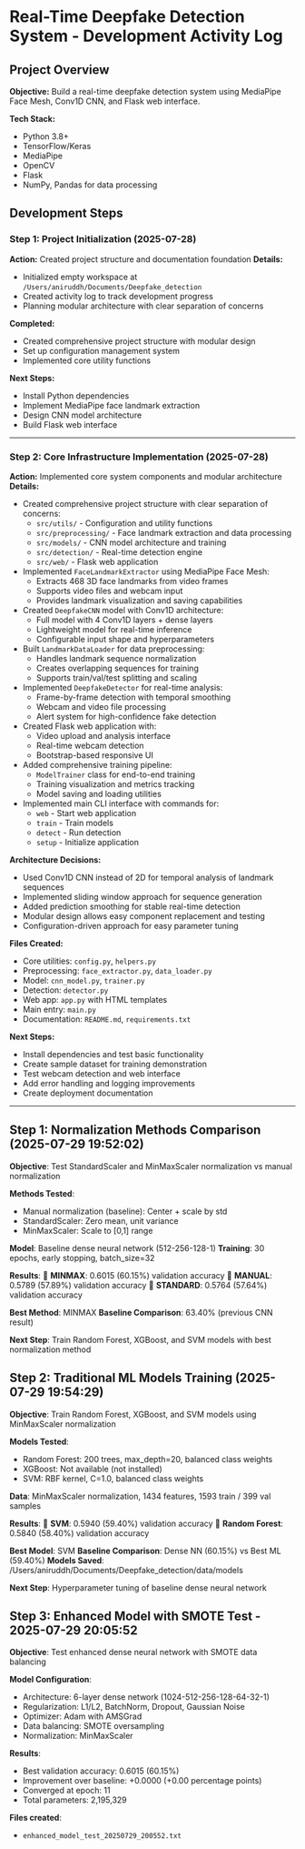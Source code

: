 # Real-Time Deepfake Detection System - Development Activity Log

## Project Overview

**Objective:** Build a real-time deepfake detection system using MediaPipe Face Mesh, Conv1D CNN, and Flask web interface.

**Tech Stack:**

- Python 3.8+
- TensorFlow/Keras
- MediaPipe
- OpenCV
- Flask
- NumPy, Pandas for data processing

## Development Steps

### Step 1: Project Initialization (2025-07-28)

**Action:** Created project structure and documentation foundation
**Details:**

- Initialized empty workspace at `/Users/aniruddh/Documents/Deepfake_detection`
- Created activity log to track development progress
- Planning modular architecture with clear separation of concerns

**Completed:**

- Created comprehensive project structure with modular design
- Set up configuration management system
- Implemented core utility functions

**Next Steps:**

- Install Python dependencies
- Implement MediaPipe face landmark extraction
- Design CNN model architecture
- Build Flask web interface

---

### Step 2: Core Infrastructure Implementation (2025-07-28)

**Action:** Implemented core system components and modular architecture
**Details:**

- Created comprehensive project structure with clear separation of concerns:
  - `src/utils/` - Configuration and utility functions
  - `src/preprocessing/` - Face landmark extraction and data processing
  - `src/models/` - CNN model architecture and training
  - `src/detection/` - Real-time detection engine
  - `src/web/` - Flask web application
- Implemented `FaceLandmarkExtractor` using MediaPipe Face Mesh:
  - Extracts 468 3D face landmarks from video frames
  - Supports video files and webcam input
  - Provides landmark visualization and saving capabilities
- Created `DeepfakeCNN` model with Conv1D architecture:
  - Full model with 4 Conv1D layers + dense layers
  - Lightweight model for real-time inference
  - Configurable input shape and hyperparameters
- Built `LandmarkDataLoader` for data preprocessing:
  - Handles landmark sequence normalization
  - Creates overlapping sequences for training
  - Supports train/val/test splitting and scaling
- Implemented `DeepfakeDetector` for real-time analysis:
  - Frame-by-frame detection with temporal smoothing
  - Webcam and video file processing
  - Alert system for high-confidence fake detection
- Created Flask web application with:
  - Video upload and analysis interface
  - Real-time webcam detection
  - Bootstrap-based responsive UI
- Added comprehensive training pipeline:
  - `ModelTrainer` class for end-to-end training
  - Training visualization and metrics tracking
  - Model saving and loading utilities
- Implemented main CLI interface with commands for:
  - `web` - Start web application
  - `train` - Train models
  - `detect` - Run detection
  - `setup` - Initialize application

**Architecture Decisions:**

- Used Conv1D CNN instead of 2D for temporal analysis of landmark sequences
- Implemented sliding window approach for sequence generation
- Added prediction smoothing for stable real-time detection
- Modular design allows easy component replacement and testing
- Configuration-driven approach for easy parameter tuning

**Files Created:**

- Core utilities: `config.py`, `helpers.py`
- Preprocessing: `face_extractor.py`, `data_loader.py`
- Model: `cnn_model.py`, `trainer.py`
- Detection: `detector.py`
- Web app: `app.py` with HTML templates
- Main entry: `main.py`
- Documentation: `README.md`, `requirements.txt`

**Next Steps:**

- Install dependencies and test basic functionality
- Create sample dataset for training demonstration
- Test webcam detection and web interface
- Add error handling and logging improvements
- Create deployment documentation

---

## Step 1: Normalization Methods Comparison (2025-07-29 19:52:02)

**Objective**: Test StandardScaler and MinMaxScaler normalization vs manual normalization

**Methods Tested**:
- Manual normalization (baseline): Center + scale by std
- StandardScaler: Zero mean, unit variance
- MinMaxScaler: Scale to [0,1] range

**Model**: Baseline dense neural network (512-256-128-1)
**Training**: 30 epochs, early stopping, batch_size=32

**Results**:
🥇 **MINMAX**: 0.6015 (60.15%) validation accuracy
🥈 **MANUAL**: 0.5789 (57.89%) validation accuracy
🥉 **STANDARD**: 0.5764 (57.64%) validation accuracy

**Best Method**: MINMAX
**Baseline Comparison**: 63.40% (previous CNN result)

**Next Step**: Train Random Forest, XGBoost, and SVM models with best normalization method


## Step 2: Traditional ML Models Training (2025-07-29 19:54:29)

**Objective**: Train Random Forest, XGBoost, and SVM models using MinMaxScaler normalization

**Models Tested**:
- Random Forest: 200 trees, max_depth=20, balanced class weights
- XGBoost: Not available (not installed)
- SVM: RBF kernel, C=1.0, balanced class weights

**Data**: MinMaxScaler normalization, 1434 features, 1593 train / 399 val samples

**Results**:
🥇 **SVM**: 0.5940 (59.40%) validation accuracy
🥈 **Random Forest**: 0.5840 (58.40%) validation accuracy

**Best Model**: SVM
**Baseline Comparison**: Dense NN (60.15%) vs Best ML (59.40%)
**Models Saved**: /Users/aniruddh/Documents/Deepfake_detection/data/models

**Next Step**: Hyperparameter tuning of baseline dense neural network


## Step 3: Enhanced Model with SMOTE Test - 2025-07-29 20:05:52

**Objective**: Test enhanced dense neural network with SMOTE data balancing

**Model Configuration**:
- Architecture: 6-layer dense network (1024-512-256-128-64-32-1)
- Regularization: L1/L2, BatchNorm, Dropout, Gaussian Noise
- Optimizer: Adam with AMSGrad
- Data balancing: SMOTE oversampling
- Normalization: MinMaxScaler

**Results**:
- Best validation accuracy: 0.6015 (60.15%)
- Improvement over baseline: +0.0000 (+0.00 percentage points)
- Converged at epoch: 11
- Total parameters: 2,195,329

**Files created**:
- `enhanced_model_test_20250729_200552.txt`


